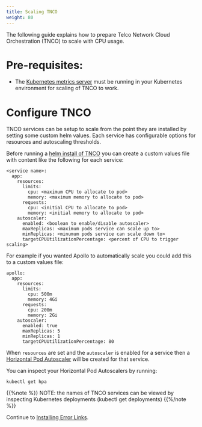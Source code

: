 ```yaml
---
title: Scaling TNCO
weight: 80
---
```


The following guide explains how to prepare Telco Network Cloud Orchestration (TNCO) to scale with CPU usage.

# Pre-requisites:

- The [Kubernetes metrics server](https://kubernetes.io/docs/tasks/debug-application-cluster/resource-metrics-pipeline/#metrics-server) must be running in your Kubernetes environment for scaling of TNCO to work.

# Configure TNCO

TNCO services can be setup to scale from the point they are installed by setting some custom helm values. Each service has configurable options for resources and autoscaling thresholds.

Before running a [helm install of TNCO](/installation/lm/production/install-lm/#lm-install) you can create a custom values file with content like the following for each service:
```
<service name>:
  app:
    resources: 
      limits:
        cpu: <maximum CPU to allocate to pod>
        memory: <maximum memory to allocate to pod>
      requests:
        cpu: <initial CPU to allocate to pod>
        memory: <initial memory to allocate to pod>
    autoscaler:
      enabled: <boolean to enable/disable autoscaler>
      maxReplicas: <maximum pods service can scale up to>
      minReplicas: <minumum pods service can scale down to>
      targetCPUUtilizationPercentage: <percent of CPU to trigger scaling>
```
For example if you wanted Apollo to automatically scale you could add this to a custom values file:
```
apollo:
  app:
    resources: 
      limits:
        cpu: 500m
        memory: 4Gi
      requests:
        cpu: 200m
        memory: 2Gi
    autoscaler:
      enabled: true
      maxReplicas: 5
      minReplicas: 1
      targetCPUUtilizationPercentage: 80
```

When `resources` are set and the `autoscaler` is enabled for a service then a [Horizontal Pod Autoscaler](https://kubernetes.io/docs/tasks/run-application/horizontal-pod-autoscale/) will be created for that service.

You can inspect your Horizontal Pod Autoscalers by running:
```
kubectl get hpa
```

{{%note %}}
NOTE: the names of TNCO services can be viewed by inspecting Kubernetes deployments (kubectl get deployments)
{{%/note %}}

Continue to [Installing Error Links](/installation/lm/production/configuration/error-links-install).